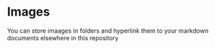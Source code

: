 # Images
You can store imaages in folders and hyperlink them to your markdown documents elsewhere in this repository
